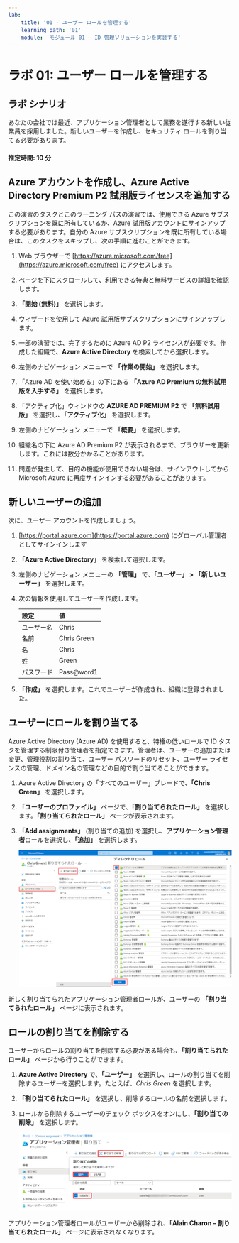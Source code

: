 ```yaml
---
lab:
    title: '01 - ユーザー ロールを管理する'
    learning path: '01'
    module: 'モジュール 01 – ID 管理ソリューションを実装する'
---
```


# ラボ 01: ユーザー ロールを管理する

## ラボ シナリオ

あなたの会社では最近、アプリケーション管理者として業務を遂行する新しい従業員を採用しました。新しいユーザーを作成し、セキュリティ ロールを割り当てる必要があります。

#### 推定時間: 10 分

## Azure アカウントを作成し、Azure Active Directory Premium P2 試用版ライセンスを追加する

この演習のタスクとこのラーニング パスの演習では、使用できる Azure サブスクリプションを既に所有しているか、Azure 試用版アカウントにサインアップする必要があります。自分の Azure サブスクリプションを既に所有している場合は、このタスクをスキップし、次の手順に進むことができます。

1. Web ブラウザーで [https://azure.microsoft.com/free](https://azure.microsoft.com/free) にアクセスします。

1. ページを下にスクロールして、利用できる特典と無料サービスの詳細を確認します。

1. **「開始 (無料)」** を選択します。

1. ウィザードを使用して Azure 試用版サブスクリプションにサインアップします。

1. 一部の演習では、完了するために Azure AD P2 ライセンスが必要です。作成した組織で、**Azure Active Directory** を検索してから選択します。

1. 左側のナビゲーション メニューで **「作業の開始」** を選択します。

1. 「Azure AD を使い始める」の下にある **「Azure AD Premium の無料試用版を入手する」** を選択します。

1. 「アクティブ化」ウィンドウの **AZURE AD PREMIUM P2** で **「無料試用版」** を選択し、**「アクティブ化」** を選択します。

1. 左側のナビゲーション メニューで **「概要」** を選択します。

1. 組織名の下に Azure AD Premium P2 が表示されるまで、ブラウザーを更新します。これには数分かかることがあります。

1. 問題が発生して、目的の機能が使用できない場合は、サインアウトしてから Microsoft Azure に再度サインインする必要があることがあります。

## 新しいユーザーの追加

次に、ユーザー アカウントを作成しましょう。

1. [https://portal.azure.com](https://portal.azure.com) にグローバル管理者としてサインインします

1. **「Azure Active Directory」** を検索して選択します。

1. 左側のナビゲーション メニューの **「管理」** で、**「ユーザー」 > 「新しいユーザー」** を選択します。

1. 次の情報を使用してユーザーを作成します。

    | **設定**| **値**|
    | :--- | :--- |
    | ユーザー名| Chris|
    | 名前| Chris Green|
    | 名| Chris|
    | 姓| Green|
    | パスワード| Pass@word1|

1. **「作成」** を選択します。これでユーザーが作成され、組織に登録されました。

## ユーザーにロールを割り当てる

Azure Active Directory (Azure AD) を使用すると、特権の低いロールで ID タスクを管理する制限付き管理者を指定できます。管理者は、ユーザーの追加または変更、管理役割の割り当て、ユーザー パスワードのリセット、ユーザー ライセンスの管理、ドメイン名の管理などの目的で割り当てることができます。

1. Azure Active Directory の「すべてのユーザー」ブレードで、**「Chris Green」** を選択します。

1. **「ユーザーのプロファイル」** ページで、**「割り当てられたロール」** を選択します。**「割り当てられたロール」** ページが表示されます。

1. **「Add assignments」** (割り当ての追加) を選択し、**アプリケーション管理者**ロールを選択し、**「追加」** を選択します。

    ![「割り当てられたロール」ページ - 選択されたロールを表示中](./media/directory-role-select-role.png)

新しく割り当てられたアプリケーション管理者ロールが、ユーザーの **「割り当てられたロール」** ページに表示されます。

## ロールの割り当てを削除する

ユーザーからロールの割り当てを削除する必要がある場合も、**「割り当てられたロール」** ページから行うことができます。

1. **Azure Active Directory** で、**「ユーザー」** を選択し、ロールの割り当てを削除するユーザーを選択します。たとえば、*Chris Green* を選択します。

1. **「割り当てられたロール」** を選択し、削除するロールの名前を選択します。

1. ロールから削除するユーザーのチェック ボックスをオンにし、**「割り当ての削除」** を選択します。

    ![「割り当ての削除」ダイアログ ボックスが表示され、「はい」が強調表示されている画面イメージ](./media/directory-role-remove-role.png)

アプリケーション管理者ロールがユーザーから削除され、**「Alain Charon – 割り当てられたロール」** ページに表示されなくなります。

